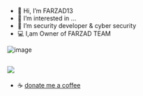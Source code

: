 - 👋 Hi, I’m FARZAD13
- 👀 I’m interested in ...
- 🌱 I’m security developer & cyber security
- 💻 I,am Owner of FARZAD TEAM

![image](https://discord.c99.nl/widget/theme-2/1032576510961385472.png)

<a href="https://www.coffeebede.com/farzad13"><img class="img-fluid" src="https://coffeebede.ir/DashboardTemplateV2/app-assets/images/banner/default-yellow.svg" /></a>
---
- ☕ [donate me a coffee](https://www.coffeebede.com/farzad13)
<!---
farzad1300/farzad1300 is a ✨ special ✨ repository because its `README.md` (this file) appears on your GitHub profile.
You can click the Preview link to take a look at your changes.
--->
